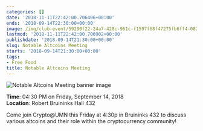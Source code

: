 ```yaml
---
categories: []
date: '2018-11-11T22:42:00.706406+00:00'
ends: '2018-09-14T22:30:00+00:00'
image: /img/club-event/59290f22-24a7-428c-961c-f1597f68f47275fb6ff4-082c-4d72-9ccb-e6ec5ddb525f.png
lastmod: '2018-11-11T22:42:00.706902+00:00'
publishdate: '2018-09-14T21:30:00+00:00'
slug: Notable Altcoins Meeting
starts: '2018-09-14T21:30:00+00:00'
tags:
- Free Food
title: Notable Altcoins Meeting
---
```


<img src="/img/club-event/59290f22-24a7-428c-961c-f1597f68f47275fb6ff4-082c-4d72-9ccb-e6ec5ddb525f.png" alt="Notable Altcoins Meeting banner image" /><br>
    <p class="eventInfo">
        <strong>Time</strong>: 04:30 PM on Friday, September 14, 2018<br>
        <strong>Location</strong>: Robert Bruininks Hall 432
    </p>
    <p>Come join Crypto@UMN this Friday at 4:30p in Bruininks 432 to discuss various altcoins and their role within the cryptocurrency community!</p>
